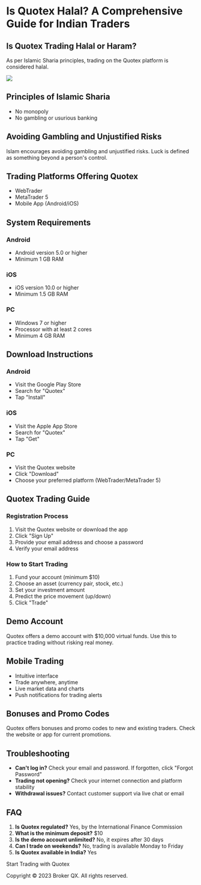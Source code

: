 

# Is Quotex Halal? A Comprehensive Guide for Indian Traders




## Is Quotex Trading Halal or Haram?

As per Islamic Sharia principles, trading on the Quotex platform is
considered halal.

[![](https://static.quotex.io/files/4_en/300_250.jpg)](https://traff.sbs/brokerqxlid)

## Principles of Islamic Sharia

-   No monopoly
-   No gambling or usurious banking

## Avoiding Gambling and Unjustified Risks

Islam encourages avoiding gambling and unjustified risks. Luck is
defined as something beyond a person\'s control.

## Trading Platforms Offering Quotex

-   WebTrader
-   MetaTrader 5
-   Mobile App (Android/iOS)

## System Requirements

### Android

-   Android version 5.0 or higher
-   Minimum 1 GB RAM

### iOS

-   iOS version 10.0 or higher
-   Minimum 1.5 GB RAM

### PC

-   Windows 7 or higher
-   Processor with at least 2 cores
-   Minimum 4 GB RAM

## Download Instructions

### Android

-   Visit the Google Play Store
-   Search for "Quotex"
-   Tap "Install"

### iOS

-   Visit the Apple App Store
-   Search for "Quotex"
-   Tap "Get"

### PC

-   Visit the Quotex website
-   Click "Download"
-   Choose your preferred platform (WebTrader/MetaTrader 5)

## Quotex Trading Guide

### Registration Process

1.  Visit the Quotex website or download the app
2.  Click "Sign Up"
3.  Provide your email address and choose a password
4.  Verify your email address

### How to Start Trading

1.  Fund your account (minimum \$10)
2.  Choose an asset (currency pair, stock, etc.)
3.  Set your investment amount
4.  Predict the price movement (up/down)
5.  Click "Trade"

## Demo Account

Quotex offers a demo account with \$10,000 virtual funds. Use this to
practice trading without risking real money.

## Mobile Trading

-   Intuitive interface
-   Trade anywhere, anytime
-   Live market data and charts
-   Push notifications for trading alerts

## Bonuses and Promo Codes

Quotex offers bonuses and promo codes to new and existing traders. Check
the website or app for current promotions.

## Troubleshooting

-   **Can\'t log in?** Check your email and password. If forgotten,
    click "Forgot Password"
-   **Trading not opening?** Check your internet connection and platform
    stability
-   **Withdrawal issues?** Contact customer support via live chat or
    email

## FAQ

1.  **Is Quotex regulated?** Yes, by the International Finance
    Commission
2.  **What is the minimum deposit?** \$10
3.  **Is the demo account unlimited?** No, it expires after 30 days
4.  **Can I trade on weekends?** No, trading is available Monday to
    Friday
5.  **Is Quotex available in India?** Yes

Start Trading with Quotex

Copyright © 2023 Broker QX. All rights reserved.

